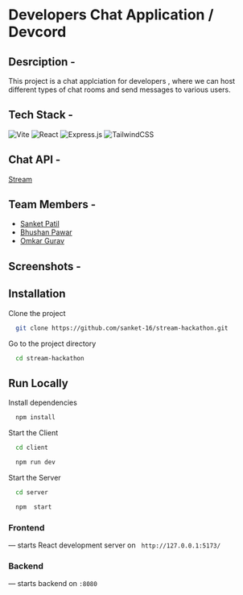 # Developers Chat Application / Devcord

## Desrciption - 
This project is a chat applciation for developers , where we can host different types of chat rooms and send messages to various users.

## Tech Stack -

![Vite](https://img.shields.io/badge/vite-%23646CFF.svg?style=for-the-badge&logo=vite&logoColor=white)
![React](https://img.shields.io/badge/react-%2320232a.svg?style=for-the-badge&logo=react&logoColor=%2361DAFB)
![Express.js](https://img.shields.io/badge/express.js-%23404d59.svg?style=for-the-badge&logo=express&logoColor=%2361DAFB)
![TailwindCSS](https://img.shields.io/badge/tailwindcss-%2338B2AC.svg?style=for-the-badge&logo=tailwind-css&logoColor=white)

## Chat API -

[Stream](https://getstream.io/)

## Team Members -

* [Sanket Patil](https://github.com/sanket-16)
* [Bhushan Pawar](https://github.com/Bhushan9001)
* [Omkar Gurav](https://github.com/omkarguravv)

## Screenshots -





## Installation

Clone the project

```bash
  git clone https://github.com/sanket-16/stream-hackathon.git
```

  Go to the project directory

```bash
  cd stream-hackathon
```

## Run Locally

Install dependencies

```bash
  npm install
```
Start the Client

```bash
  cd client

  npm run dev
```




Start the Server

```bash
  cd server

  npm  start
```



### Frontend
 &mdash; starts React development server on `
http://127.0.0.1:5173/`


### Backend
 &mdash; starts backend on `:8080`
